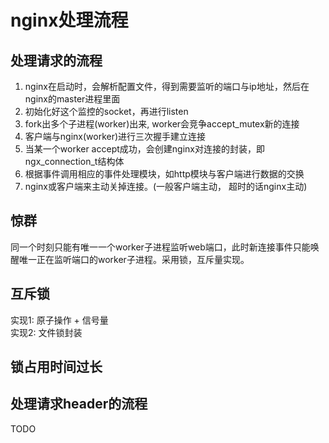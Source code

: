 # nginx处理流程

## 处理请求的流程
1. nginx在启动时，会解析配置文件，得到需要监听的端口与ip地址，然后在nginx的master进程里面  
2. 初始化好这个监控的socket，再进行listen  
3. fork出多个子进程(worker)出来,  worker会竞争accept_mutex新的连接  
4. 客户端与nginx(worker)进行三次握手建立连接  
5. 当某一个worker accept成功，会创建nginx对连接的封装，即ngx_connection_t结构体  
6. 根据事件调用相应的事件处理模块，如http模块与客户端进行数据的交换  
7. nginx或客户端来主动关掉连接。(一般客户端主动， 超时的话nginx主动)  

## 惊群
同一个时刻只能有唯一一个worker子进程监听web端口，此时新连接事件只能唤醒唯一正在监听端口的worker子进程。采用锁，互斥量实现。

## 互斥锁
实现1: 原子操作 + 信号量  
实现2: 文件锁封装

## 锁占用时间过长

## 处理请求header的流程
TODO